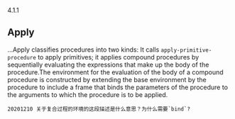 4.1.1

## Apply

...Apply classifies procedures into two kinds: It calls `apply-primitive-procedure` to apply primitives; it applies compound procedures by sequentially evaluating the expressions that make up the body of the procedure.The environment for the evaluation of the body of a compound procedure is constructed by extending the base environment by the procedure to include a frame that binds the parameters of the procedure to the arguments to which the procedure is to be applied.

``
20201210 关于复合过程的环境的这段描述是什么意思？为什么需要`bind`?
``
